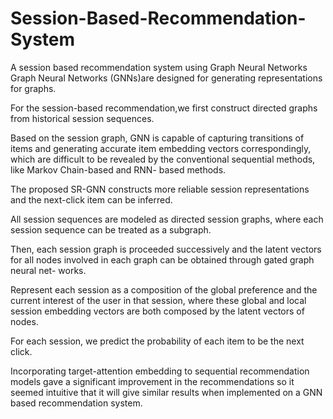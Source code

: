 # Session-Based-Recommendation-System
A session based recommendation system using Graph Neural Networks
Graph Neural Networks (GNNs)are designed for generating representations for graphs.

For the session-based recommendation,we first construct directed graphs from historical session sequences.

Based on the session graph, GNN is capable of capturing transitions of items and generating accurate item embedding vectors correspondingly, which are difficult to be revealed by the conventional sequential methods, like Markov Chain-based and RNN- based methods.

The proposed SR-GNN constructs more reliable session representations and the next-click item can be inferred.

All session sequences are modeled as directed session graphs, where each session sequence can be treated as a subgraph.

Then, each session graph is proceeded successively and the latent vectors for all nodes involved in each graph can be obtained through gated graph neural net- works.

Represent each session as a composition of the global preference and the current interest of the user in that session, where these global and local session embedding vectors are both composed by the latent vectors of nodes.

For each session, we predict the probability of each item to be the next click.

Incorporating target-attention embedding to sequential recommendation models gave a significant improvement in the recommendations so it seemed intuitive that it will give similar results when implemented on a GNN based recommendation system.
